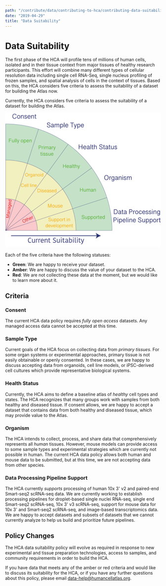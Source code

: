 ```yaml
---
path: "/contribute/data/contributing-to-hca/contributing-data-suitability"
date: "2019-04-29"
title: "Data Suitability"
---
```


# Data Suitability

The first phase of the HCA will profile tens of millions of human cells, isolated and in their tissue context from major tissues of healthy research participants. This effort will combine many different types of cellular resolution data including single cell RNA-Seq, single nucleus profiling of frozen samples, and spatial analysis of cells in the context of tissues. Based on this, the HCA considers five criteria to assess the suitability of a dataset for building the Atlas now.

Currently, the HCA considers five criteria to assess the suitability of a dataset for building the Atlas. 

![contribute](../_images/data-suitability.png)

Each of the five criteria have the following statuses:

- **Green**: We are happy to receive your dataset.
- **Amber**: We are happy to discuss the value of your dataset to the HCA.
- **Red**: We are not collecting these data at the moment, but we would like to learn more about it.

## Criteria
 
### Consent

The current HCA data policy requires *fully open access* datasets. Any managed access data cannot be accepted at this time. 

### Sample Type

Current goals of the HCA focus on collecting data from *primary tissues*. For some organ systems or experimental approaches, primary tissue is not easily obtainable or openly consented. In these cases, we are happy to discuss accepting data from organoids, cell line models, or iPSC-derived cell cultures which provide representative biological systems. 

### Health Status

Currently, the HCA aims to define a baseline atlas of *healthy* cell types and states. The HCA recognizes that many groups work with samples from both healthy and diseased tissue. If consent allows, we are happy to accept a dataset that contains data from both healthy and diseased tissue, which may provide value to the Atlas.

### Organism

The HCA intends to collect, process, and share data that comprehensively represents all *human* tissues. However, mouse models can provide access to some sample types and experimental strategies which are currently not possible in human. The current HCA data policy allows both human and mouse data to be submitted, but at this time, we are not accepting data from other species.

### Data Processing Pipeline Support

The HCA currently *supports* processing of human 10x 3' v2 and paired-end Smart-seq2 scRNA-seq data. We are currently working to establish processing pipelines for droplet-based single nuclei RNA-seq, single end Smart-seq2 scRNA-seq, 10x 3' v3 scRNA-seq, support for mouse data for 10x 3' and Smart-seq2 scRNA-seq, and image-based transcriptomics data. We are happy to accept datasets and subsets of datasets that we cannot currently analyze to help us build and prioritize future pipelines.

## Policy Changes

The HCA data suitability policy will evolve as required in response to new experimental and tissue preparation technologies, access to samples, and community requirements in order to build the HCA.

If you have data that meets any of the amber or red criteria and would like to discuss its suitability for the HCA, or if you have any further questions about this policy, please email [data-help@humancellatlas.org](mailto:data-help@humancellatlas.org).
